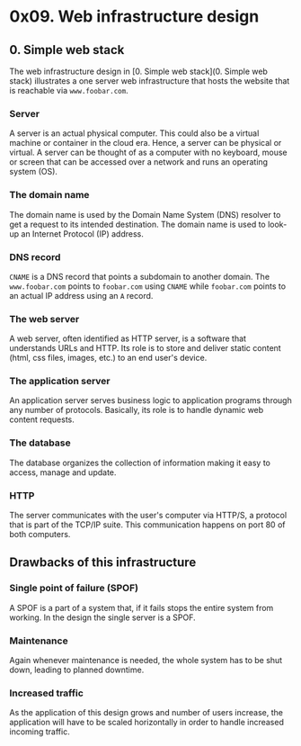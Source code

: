 # 0x09. Web infrastructure design

## 0. Simple web stack

 The web infrastructure design in [0. Simple web stack](0. Simple web stack) illustrates a one server web infrastructure that hosts the website that is reachable via `www.foobar.com`.

### Server

A server is an actual physical computer. This could also be a virtual machine or container in the cloud era. Hence, a server can be physical or virtual. A server can be thought of as a computer with no keyboard, mouse or screen that can be accessed over a network and runs an operating system (OS).

### The domain name

The domain name is used by the Domain Name System (DNS) resolver to get a request to its intended destination. The domain name is used to look-up an Internet Protocol (IP) address.

### DNS record

`CNAME` is a DNS record that points a subdomain to another domain.
The `www.foobar.com` points to `foobar.com` using `CNAME` while `foobar.com` points to an actual IP address using an `A` record.

### The web server

A web server, often identified as HTTP server, is a software that understands URLs and HTTP.
Its role is to store and deliver static content (html, css files, images, etc.) to an end user's device.

### The application server

An application server serves business logic to application programs through any number of protocols.
Basically, its role is to handle dynamic web content requests.

### The database

The database organizes the collection of information making it easy to access, manage and update.

### HTTP

The server communicates with the user's computer via HTTP/S, a protocol that is part of the TCP/IP suite. This communication happens on port 80 of both computers.

## Drawbacks of this infrastructure

### Single point of failure (SPOF)

A SPOF is a part of a system that, if it fails stops the entire system from working.
In the design the single server is a SPOF.

### Maintenance

Again whenever maintenance is needed, the whole system has to be shut down, leading to planned downtime.

### Increased traffic

As the application of this design grows and number of users increase, the application will have to be scaled horizontally in order to handle increased incoming traffic.
